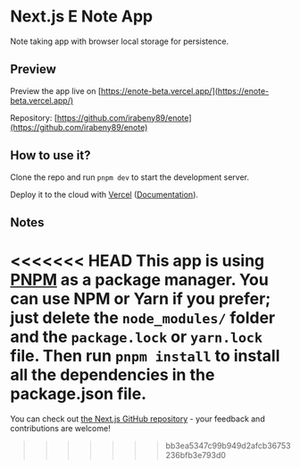 # Next.js E Note App

Note taking app with browser local storage for persistence.

## Preview

Preview the app live on [https://enote-beta.vercel.app/](https://enote-beta.vercel.app/)

Repository: [https://github.com/irabeny89/enote](https://github.com/irabeny89/enote)

## How to use it?

Clone the repo and run `pnpm dev` to start the development server.

Deploy it to the cloud with [Vercel](https://vercel.com/) ([Documentation](https://nextjs.org/docs/deployment)).

## Notes

<<<<<<< HEAD
This app is using [PNPM](https://pnpm.io/) as a package manager.
You can use NPM or Yarn if you prefer; just delete the `node_modules/` folder and the `package.lock` or `yarn.lock` file. Then run `pnpm install` to install all the dependencies in the package.json file.
=======
You can check out [the Next.js GitHub repository](https://github.com/vercel/next.js/) - your feedback and contributions are welcome!
>>>>>>> bb3ea5347c99b949d2afcb36753236bfb3e793d0
